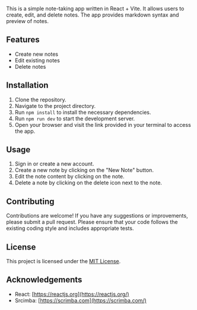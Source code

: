 This is a simple note-taking app written in React + Vite. It allows users to create, edit, and delete notes. The app provides markdown syntax and preview of notes.

## Features

- Create new notes
- Edit existing notes
- Delete notes

## Installation

1. Clone the repository.
2. Navigate to the project directory.
3. Run `npm install` to install the necessary dependencies.
4. Run `npm run dev` to start the development server.
5. Open your browser and visit the link provided in your terminal to access the app.

## Usage

1. Sign in or create a new account.
2. Create a new note by clicking on the "New Note" button.
3. Edit the note content by clicking on the note.
4. Delete a note by clicking on the delete icon next to the note.

## Contributing

Contributions are welcome! If you have any suggestions or improvements, please submit a pull request. Please ensure that your code follows the existing coding style and includes appropriate tests.

## License

This project is licensed under the [MIT License](http://opensource.org/licenses/MIT).

## Acknowledgements

- React: [https://reactjs.org](https://reactjs.org/)
- Srcimba: [https://scrimba.com](https://scrimba.com/)
 
